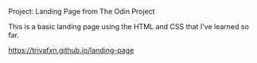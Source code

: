 Project: Landing Page from The Odin Project

This is a basic landing page using the HTML and CSS that I've learned so far.

https://trivafxn.github.io/landing-page
